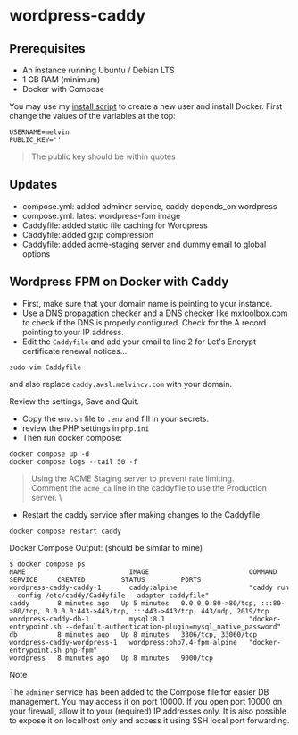 # wordpress-caddy

## Prerequisites

- An instance running Ubuntu / Debian LTS
- 1 GB RAM (minimum)
- Docker with Compose

You may use my [install script](bin/install.sh) to create a new user and install Docker.
First change the values of the variables at the top:

```
USERNAME=melvin
PUBLIC_KEY=''
```

> The public key should be within quotes

## Updates

- compose.yml: added adminer service, caddy depends_on wordpress
- compose.yml: latest wordpress-fpm image
- Caddyfile: added static file caching for Wordpress
- Caddyfile: added gzip compression
- Caddyfile: added acme-staging server and dummy email to global options

## Wordpress FPM on Docker with Caddy 

- First, make sure that your domain name is pointing to your instance.
- Use a DNS propagation checker and a DNS checker like mxtoolbox.com to check if the DNS is properly configured. Check for the A record pointing to your IP address.
- Edit the `Caddyfile` and add your email to line 2 for Let's Encrypt certificate renewal notices...

```
sudo vim Caddyfile
```

and also replace `caddy.awsl.melvincv.com` with your domain.

Review the settings, Save and Quit.

- Copy the `env.sh` file to `.env` and fill in your secrets.
- review the PHP settings in `php.ini`
- Then run docker compose:

```
docker compose up -d
docker compose logs --tail 50 -f
```

> Using the ACME Staging server to prevent rate limiting. \
> Comment the `acme_ca` line in the caddyfile to use the Production server. \

- Restart the caddy service after making changes to the Caddyfile:

```
docker compose restart caddy
```

Docker Compose Output: (should be similar to mine)

```
$ docker compose ps
NAME                          IMAGE                         COMMAND                                                                        SERVICE     CREATED         STATUS         PORTS
wordpress-caddy-caddy-1       caddy:alpine                  "caddy run --config /etc/caddy/Caddyfile --adapter caddyfile"                  caddy       8 minutes ago   Up 5 minutes   0.0.0.0:80->80/tcp, :::80->80/tcp, 0.0.0.0:443->443/tcp, :::443->443/tcp, 443/udp, 2019/tcp
wordpress-caddy-db-1          mysql:8.1                     "docker-entrypoint.sh --default-authentication-plugin=mysql_native_password"   db          8 minutes ago   Up 8 minutes   3306/tcp, 33060/tcp
wordpress-caddy-wordpress-1   wordpress:php7.4-fpm-alpine   "docker-entrypoint.sh php-fpm"                                                 wordpress   8 minutes ago   Up 8 minutes   9000/tcp
```

> [!NOTE]  
> The `adminer` service has been added to the Compose file for easier DB management. You may access it on port 10000. 
> If you open port 10000 on your firewall, allow it to your (required) IP addresses only.
> It is also possible to expose it on localhost only and access it using SSH local port forwarding.